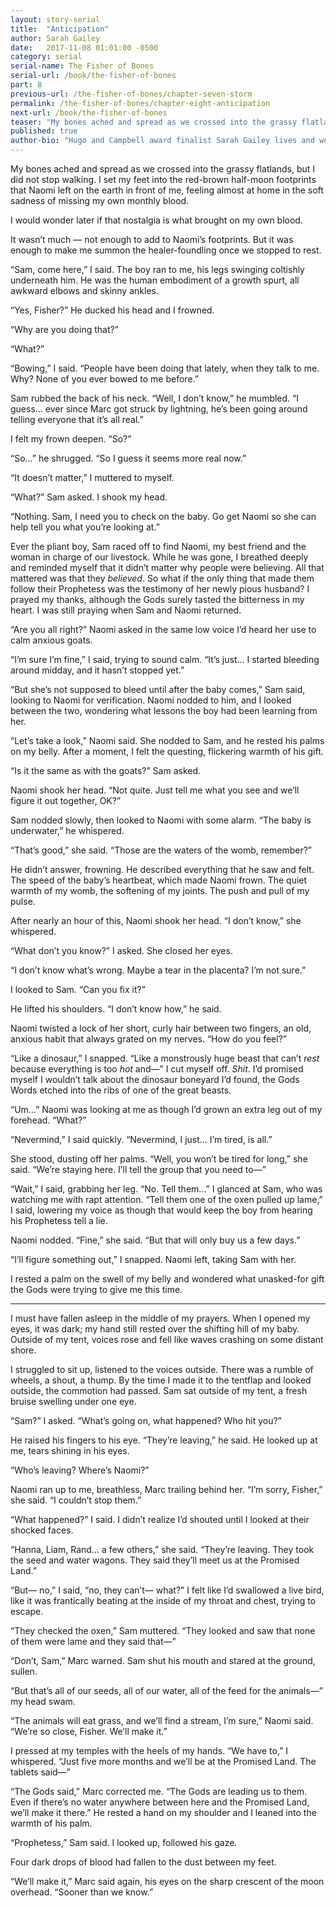 ```yaml
---
layout: story-serial
title:  "Anticipation"
author: Sarah Gailey
date:   2017-11-08 01:01:00 -0500
category: serial
serial-name: The Fisher of Bones
serial-url: /book/the-fisher-of-bones
part: 8
previous-url: /the-fisher-of-bones/chapter-seven-storm
permalink: /the-fisher-of-bones/chapter-eight-anticipation
next-url: /book/the-fisher-of-bones
teaser: "My bones ached and spread as we crossed into the grassy flatlands, but I did not stop walking."
published: true
author-bio: "Hugo and Campbell award finalist Sarah Gailey lives and works in beautiful Oakland, California. Her nonfiction has been published by _Mashable_ and the _Boston Globe_, and her fiction has been published internationally. She is a regular contributor for _Tor.com_ and _Barnes & Noble_. You can find links to her work at [www.sarahgailey.com](http://www.sarahgailey.com). She tweets [@gaileyfrey](http://twitter.com/gaileyfrey)."
---
```


My bones ached and spread as we crossed into the grassy flatlands, but I did not stop walking. I set my feet into the red-brown half-moon footprints that Naomi left on the earth in front of me, feeling almost at home in the soft sadness of missing my own monthly blood.

I would wonder later if that nostalgia is what brought on my own blood.

It wasn’t much — not enough to add to Naomi’s footprints. But it was enough to make me summon the healer-foundling once we stopped to rest.

“Sam, come here,” I said. The boy ran to me, his legs swinging coltishly underneath him. He was the human embodiment of a growth spurt, all awkward elbows and skinny ankles.

“Yes, Fisher?” He ducked his head and I frowned.

“Why are you doing that?”

“What?”

“Bowing,” I said. “People have been doing that lately, when they talk to me. Why? None of you ever bowed to me before.”

Sam rubbed the back of his neck. “Well, I don’t know,” he mumbled. “I guess… ever since Marc got struck by lightning, he’s been going around telling everyone that it’s all real.”

I felt my frown deepen. “So?”

“So…” he shrugged. “So I guess it seems more real now.”

“It doesn’t matter,” I muttered to myself.

“What?” Sam asked. I shook my head.

“Nothing. Sam, I need you to check on the baby. Go get Naomi so she can help tell you what you’re looking at.”

Ever the pliant boy, Sam raced off to find Naomi, my best friend and the woman in charge of our livestock. While he was gone, I breathed deeply and reminded myself that it didn’t matter why people were believing. All that mattered was that they *believed*. So what if the only thing that made them follow their Prophetess was the testimony of her newly pious husband? I prayed my thanks, although the Gods surely tasted the bitterness in my heart. I was still praying when Sam and Naomi returned.

“Are you all right?” Naomi asked in the same low voice I’d heard her use to calm anxious goats.

“I’m sure I’m fine,” I said, trying to sound calm. “It’s just… I started bleeding around midday, and it hasn’t stopped yet.”

“But she’s not supposed to bleed until after the baby comes,” Sam said, looking to Naomi for verification. Naomi nodded to him, and I looked between the two, wondering what lessons the boy had been learning from her.

“Let’s take a look,” Naomi said. She nodded to Sam, and he rested his palms on my belly. After a moment, I felt the questing, flickering warmth of his gift.

“Is it the same as with the goats?” Sam asked.

Naomi shook her head. “Not quite. Just tell me what you see and we’ll figure it out together, OK?”

Sam nodded slowly, then looked to Naomi with some alarm. “The baby is underwater,” he whispered.

“That’s good,” she said. “Those are the waters of the womb, remember?”

He didn’t answer, frowning. He described everything that he saw and felt. The speed of the baby’s heartbeat, which made Naomi frown. The quiet warmth of my womb, the softening of my joints. The push and pull of my pulse.

After nearly an hour of this, Naomi shook her head. “I don’t know,” she whispered.

“What don’t you know?” I asked. She closed her eyes.

“I don’t know what’s wrong. Maybe a tear in the placenta? I’m not sure.”

I looked to Sam. “Can you fix it?”

He lifted his shoulders. “I don’t know how,” he said.

Naomi twisted a lock of her short, curly hair between two fingers, an old, anxious habit that always grated on my nerves. “How do you feel?”

“Like a dinosaur,” I snapped. “Like a monstrously huge beast that can’t *rest* because everything is too *hot* and—” I cut myself off. *Shit*. I’d promised myself I wouldn’t talk about the dinosaur boneyard I’d found, the Gods Words etched into the ribs of one of the great beasts.

“Um…” Naomi was looking at me as though I’d grown an extra leg out of my forehead. “What?”

“Nevermind,” I said quickly. “Nevermind, I just… I’m tired, is all.”

She stood, dusting off her palms. “Well, you won’t be tired for long,” she said. “We’re staying here. I’ll tell the group that you need to—”

“Wait,” I said, grabbing her leg. “No. Tell them…” I glanced at Sam, who was watching me with rapt attention. “Tell them one of the oxen pulled up lame,” I said, lowering my voice as though that would keep the boy from hearing his Prophetess tell a lie.

Naomi nodded. “Fine,” she said. “But that will only buy us a few days.”

“I’ll figure something out,” I snapped. Naomi left, taking Sam with her.

I rested a palm on the swell of my belly and wondered what unasked-for gift the Gods were trying to give me this time.

----

<p>I must have fallen asleep in the middle of my prayers. When I opened my eyes, it was dark; my hand still rested over the shifting hill of my baby. Outside of my tent, voices rose and fell like waves crashing on some distant shore.

I struggled to sit up, listened to the voices outside. There was a rumble of wheels, a shout, a thump. By the time I made it to the tentflap and looked outside, the commotion had passed. Sam sat outside of my tent, a fresh bruise swelling under one eye.

“Sam?” I asked. “What’s going on, what happened? Who hit you?”

He raised his fingers to his eye. “They’re leaving,” he said. He looked up at me, tears shining in his eyes.

“Who’s leaving? Where’s Naomi?”

Naomi ran up to me, breathless, Marc trailing behind her. “I’m sorry, Fisher,” she said. “I couldn’t stop them.”

“What happened?” I said. I didn’t realize I’d shouted until I looked at their shocked faces.

“Hanna, Liam, Rand… a few others,” she said. “They’re leaving. They took the seed and water wagons. They said they’ll meet us at the Promised Land.”

“But— no,” I said, “no, they can’t— what?” I felt like I’d swallowed a live bird, like it was frantically beating at the inside of my throat and chest, trying to escape.

“They checked the oxen,” Sam muttered. “They looked and saw that none of them were lame and they said that—”

“Don’t, Sam,” Marc warned. Sam shut his mouth and stared at the ground, sullen.

“But that’s all of our seeds, all of our water, all of the feed for the animals—” my head swam.

“The animals will eat grass, and we’ll find a stream, I’m sure,” Naomi said. “We’re so close, Fisher. We’ll make it.”

I pressed at my temples with the heels of my hands. “We have to,” I whispered. “Just five more months and we’ll be at the Promised Land. The tablets said—”

“The Gods said,” Marc corrected me. “The Gods are leading us to them. Even if there’s no water anywhere between here and the Promised Land, we’ll make it there.” He rested a hand on my shoulder and I leaned into the warmth of his palm.

“Prophetess,” Sam said. I looked up, followed his gaze.

Four dark drops of blood had fallen to the dust between my feet.

“We’ll make it,” Marc said again, his eyes on the sharp crescent of the moon overhead. “Sooner than we know.”
